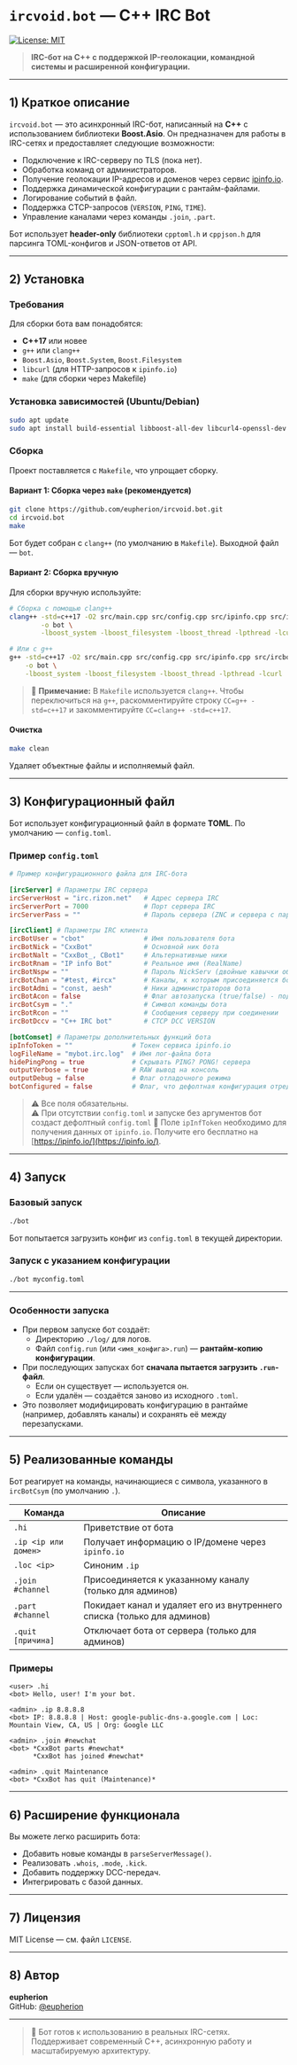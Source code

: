 # `ircvoid.bot` — C++ IRC Bot

[![License: MIT](https://img.shields.io/badge/License-MIT-yellow.svg)](https://opensource.org/licenses/MIT)

> **IRC-бот на C++ с поддержкой IP-геолокации, командной системы и расширенной конфигурации.**

---

## 1) Краткое описание

`ircvoid.bot` — это асинхронный IRC-бот, написанный на **C++** с использованием библиотеки **Boost.Asio**. Он предназначен для работы в IRC-сетях и предоставляет следующие возможности:

- Подключение к IRC-серверу по TLS (пока нет).
- Обработка команд от администраторов.
- Получение геолокации IP-адресов и доменов через сервис [ipinfo.io](https://ipinfo.io/).
- Поддержка динамической конфигурации с рантайм-файлами.
- Логирование событий в файл.
- Поддержка CTCP-запросов (`VERSION`, `PING`, `TIME`).
- Управление каналами через команды `.join`, `.part`.

Бот использует **header-only** библиотеки `cpptoml.h` и `cppjson.h` для парсинга TOML-конфигов и JSON-ответов от API.

---

## 2) Установка

### Требования

Для сборки бота вам понадобятся:

- **C++17** или новее
- `g++` или `clang++`
- `Boost.Asio`, `Boost.System`, `Boost.Filesystem`
- `libcurl` (для HTTP-запросов к `ipinfo.io`)
- `make` (для сборки через Makefile)

### Установка зависимостей (Ubuntu/Debian)

```bash
sudo apt update
sudo apt install build-essential libboost-all-dev libcurl4-openssl-dev clang
```

### Сборка

Проект поставляется с `Makefile`, что упрощает сборку.

#### Вариант 1: Сборка через `make` (рекомендуется)

```bash
git clone https://github.com/eupherion/ircvoid.bot.git
cd ircvoid.bot
make
```

Бот будет собран с `clang++` (по умолчанию в `Makefile`). Выходной файл — `bot`.

#### Вариант 2: Сборка вручную

Для сборки вручную используйте:

```bash
# Сборка с помощью clang++
clang++ -std=c++17 -O2 src/main.cpp src/config.cpp src/ipinfo.cpp src/ircbot.cpp \
        -o bot \
        -lboost_system -lboost_filesystem -lboost_thread -lpthread -lcurl

# Или с g++
g++ -std=c++17 -O2 src/main.cpp src/config.cpp src/ipinfo.cpp src/ircbot.cpp \
    -o bot \
    -lboost_system -lboost_filesystem -lboost_thread -lpthread -lcurl
```

> 🔧 **Примечание:** В `Makefile` используется `clang++`. Чтобы переключиться на `g++`, раскомментируйте строку `CC=g++ -std=c++17` и закомментируйте `CC=clang++ -std=c++17`.

#### Очистка

```bash
make clean
```

Удаляет объектные файлы и исполняемый файл.

---

## 3) Конфигурационный файл

Бот использует конфигурационный файл в формате **TOML**. По умолчанию — `config.toml`.

### Пример `config.toml`

```toml
# Пример конфигурационного файла для IRC-бота

[ircServer]	# Параметры IRC сервера
ircServerHost = "irc.rizon.net"   # Адрес сервера IRC
ircServerPort = 7000              # Порт сервера IRC
ircServerPass = ""                # Пароль сервера (ZNC и сервера с паролем)

[ircClient] # Параметры IRC клиента
ircBotUser = "cbot"               # Имя пользователя бота
ircBotNick = "CxxBot"             # Основной ник бота
ircBotNalt = "CxxBot_, CBot1"     # Альтернативные ники
ircBotRnam = "IP info Bot"        # Реальное имя (RealName)
ircBotNspw = ""                   # Пароль NickServ (двойные кавычки обязательны, пустое если авторизация не нужна)
ircBotChan = "#test, #ircx"       # Каналы, к которым присоединяется бот при подключении
ircBotAdmi = "const, aesh"        # Ники администраторов бота
ircBotAcon = false                # Флаг автозапуска (true/false) - подключаться ли при старте
ircBotCsym = "."                  # Символ команды бота
ircBotRcon = ""                   # Сообщения серверу при соединении 
ircBotDccv = "C++ IRC bot"        # CTCP DCC VERSION

[botComset] # Параметры дополнительных функций бота
ipInfoToken = ""               # Токен сервиса ipinfo.io
logFileName = "mybot.irc.log"  # Имя лог-файла бота
hidePingPong = true            # Скрывать PING? PONG! сервера
outputVerbose = true           # RAW вывод на консоль
outputDebug = false            # Флаг отладочного режима
botConfigured = false          # Флаг, что дефолтная конфигурация отредактирована
```

> ⚠️ Все поля обязательны.  
> ⚠️ При отсутствии `config.toml` и запуске без аргументов бот создаст дефолтный `config.toml`
> 🔐 Поле `ipInfToken` необходимо для получения данных от `ipinfo.io`. Получите его бесплатно на [https://ipinfo.io/](https://ipinfo.io/).

---

## 4) Запуск

### Базовый запуск

```bash
./bot
```

Бот попытается загрузить конфиг из `config.toml` в текущей директории.

### Запуск с указанием конфигурации

```bash
./bot myconfig.toml
```

---

### Особенности запуска

- При первом запуске бот создаёт:
  - Директорию `./log/` для логов.
  - Файл `config.run` (или `<имя_конфига>.run`) — **рантайм-копию конфигурации**.
- При последующих запусках бот **сначала пытается загрузить `.run`-файл**.
  - Если он существует — используется он.
  - Если удалён — создаётся заново из исходного `.toml`.
- Это позволяет модифицировать конфигурацию в рантайме (например, добавлять каналы) и сохранять её между перезапусками.

---

## 5) Реализованные команды

Бот реагирует на команды, начинающиеся с символа, указанного в `ircBotCsym` (по умолчанию `.`).

| Команда | Описание |
|--------|--------|
| `.hi` | Приветствие от бота |
| `.ip <ip или домен>` | Получает информацию о IP/домене через `ipinfo.io` |
| `.loc <ip>` | Синоним `.ip` |
| `.join #channel` | Присоединяется к указанному каналу (только для админов) |
| `.part #channel` | Покидает канал и удаляет его из внутреннего списка (только для админов) |
| `.quit [причина]` | Отключает бота от сервера (только для админов) |

### Примеры

```irc
<user> .hi
<bot> Hello, user! I'm your bot.

<admin> .ip 8.8.8.8
<bot> IP: 8.8.8.8 | Host: google-public-dns-a.google.com | Loc: Mountain View, CA, US | Org: Google LLC

<admin> .join #newchat
<bot> *CxxBot parts #newchat*  
      *CxxBot has joined #newchat*

<admin> .quit Maintenance
<bot> *CxxBot has quit (Maintenance)*
```

---

## 6) Расширение функционала

Вы можете легко расширить бота:

- Добавить новые команды в `parseServerMessage()`.
- Реализовать `.whois`, `.mode`, `.kick`.
- Добавить поддержку DCC-передач.
- Интегрировать с базой данных.

---

## 7) Лицензия

MIT License — см. файл `LICENSE`.

---

## 8) Автор

**eupherion**  
GitHub: [@eupherion](https://github.com/eupherion)

---

> 🚀 Бот готов к использованию в реальных IRC-сетях.  
> Поддерживает современный C++, асинхронную работу и масштабируемую архитектуру.
